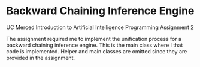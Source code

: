 # Backward Chaining Inference Engine
UC Merced Introduction to ArtificiaI Intelligence Programming Assignment 2

The assignment required me to implement the unification process for a backward chaining inference engine. This is the main class where I  that code is implemented. Helper and main classes are omitted since they are provided in the assignment.
